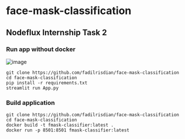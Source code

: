 # face-mask-classification
## Nodeflux Internship Task 2

### Run app without docker

![image](https://user-images.githubusercontent.com/105907083/187399808-ae63dd4e-20d5-45f6-ae9b-cc35a6c1387a.png)

```
git clone https://github.com/fadilrisdian/face-mask-classification
cd face-mask-classification
pip install -r requirements.txt
streamlit run App.py
```

### Build application
```
git clone https://github.com/fadilrisdian/face-mask-classification
cd face-mask-classification
docker build -t fmask-classifier:latest .
docker run -p 8501:8501 fmask-classifier:latest
```
